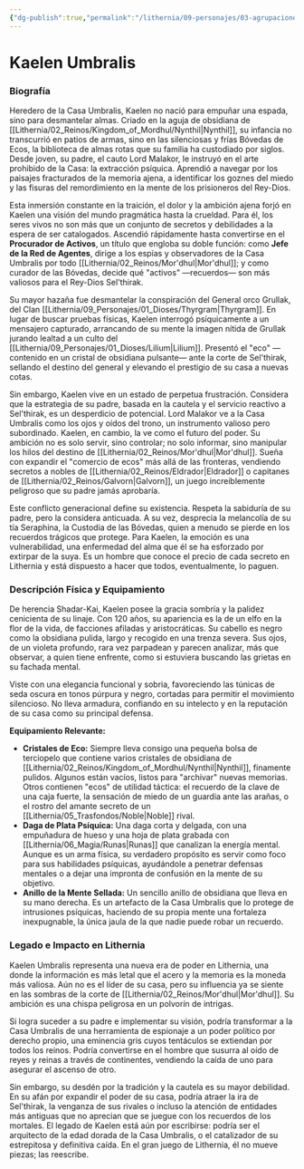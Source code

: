 ```yaml
---
{"dg-publish":true,"permalink":"/lithernia/09-personajes/03-agrupaciones/casa-umbralis/kaelen-umbralis/","tags":["lithernia","personajes","Casa Noble","Mor'dhul","Shadar-Kai","Espionaje"]}
---
```


# Kaelen Umbralis

### Biografía

Heredero de la Casa Umbralis, Kaelen no nació para empuñar una espada, sino para desmantelar almas. Criado en la aguja de obsidiana de [[Lithernia/02_Reinos/Kingdom_of_Mordhul/Nynthil\|Nynthil]], su infancia no transcurrió en patios de armas, sino en las silenciosas y frías Bóvedas de Ecos, la biblioteca de almas rotas que su familia ha custodiado por siglos. Desde joven, su padre, el cauto Lord Malakor, le instruyó en el arte prohibido de la Casa: la extracción psíquica. Aprendió a navegar por los paisajes fracturados de la memoria ajena, a identificar los goznes del miedo y las fisuras del remordimiento en la mente de los prisioneros del Rey-Dios.

Esta inmersión constante en la traición, el dolor y la ambición ajena forjó en Kaelen una visión del mundo pragmática hasta la crueldad. Para él, los seres vivos no son más que un conjunto de secretos y debilidades a la espera de ser catalogados. Ascendió rápidamente hasta convertirse en el **Procurador de Activos**, un título que engloba su doble función: como **Jefe de la Red de Agentes**, dirige a los espías y observadores de la Casa Umbralis por todo [[Lithernia/02_Reinos/Mor'dhul\|Mor'dhul]]; y como curador de las Bóvedas, decide qué "activos" —recuerdos— son más valiosos para el Rey-Dios Sel'thirak.

Su mayor hazaña fue desmantelar la conspiración del General orco Grullak, del Clan [[Lithernia/09_Personajes/01_Dioses/Thyrgram\|Thyrgram]]. En lugar de buscar pruebas físicas, Kaelen interrogó psíquicamente a un mensajero capturado, arrancando de su mente la imagen nítida de Grullak jurando lealtad a un culto del [[Lithernia/09_Personajes/01_Dioses/Lilium\|Lilium]]. Presentó el "eco" —contenido en un cristal de obsidiana pulsante— ante la corte de Sel'thirak, sellando el destino del general y elevando el prestigio de su casa a nuevas cotas.

Sin embargo, Kaelen vive en un estado de perpetua frustración. Considera que la estrategia de su padre, basada en la cautela y el servicio reactivo a Sel'thirak, es un desperdicio de potencial. Lord Malakor ve a la Casa Umbralis como los ojos y oídos del trono, un instrumento valioso pero subordinado. Kaelen, en cambio, la ve como el futuro del poder. Su ambición no es solo servir, sino controlar; no solo informar, sino manipular los hilos del destino de [[Lithernia/02_Reinos/Mor'dhul\|Mor'dhul]]. Sueña con expandir el "comercio de ecos" más allá de las fronteras, vendiendo secretos a nobles de [[Lithernia/02_Reinos/Eldrador\|Eldrador]] o capitanes de [[Lithernia/02_Reinos/Galvorn\|Galvorn]], un juego increíblemente peligroso que su padre jamás aprobaría.

Este conflicto generacional define su existencia. Respeta la sabiduría de su padre, pero la considera anticuada. A su vez, desprecia la melancolía de su tía Seraphina, la Custodia de las Bóvedas, quien a menudo se pierde en los recuerdos trágicos que protege. Para Kaelen, la emoción es una vulnerabilidad, una enfermedad del alma que él se ha esforzado por extirpar de la suya. Es un hombre que conoce el precio de cada secreto en Lithernia y está dispuesto a hacer que todos, eventualmente, lo paguen.

### Descripción Física y Equipamiento

De herencia Shadar-Kai, Kaelen posee la gracia sombría y la palidez cenicienta de su linaje. Con 120 años, su apariencia es la de un elfo en la flor de la vida, de facciones afiladas y aristocráticas. Su cabello es negro como la obsidiana pulida, largo y recogido en una trenza severa. Sus ojos, de un violeta profundo, rara vez parpadean y parecen analizar, más que observar, a quien tiene enfrente, como si estuviera buscando las grietas en su fachada mental.

Viste con una elegancia funcional y sobria, favoreciendo las túnicas de seda oscura en tonos púrpura y negro, cortadas para permitir el movimiento silencioso. No lleva armadura, confiando en su intelecto y en la reputación de su casa como su principal defensa.

**Equipamiento Relevante:**
*   **Cristales de Eco:** Siempre lleva consigo una pequeña bolsa de terciopelo que contiene varios cristales de obsidiana de [[Lithernia/02_Reinos/Kingdom_of_Mordhul/Nynthil\|Nynthil]], finamente pulidos. Algunos están vacíos, listos para "archivar" nuevas memorias. Otros contienen "ecos" de utilidad táctica: el recuerdo de la clave de una caja fuerte, la sensación de miedo de un guardia ante las arañas, o el rostro del amante secreto de un [[Lithernia/05_Trasfondos/Noble\|Noble]] rival.
*   **Daga de Plata Psíquica:** Una daga corta y delgada, con una empuñadura de hueso y una hoja de plata grabada con [[Lithernia/06_Magia/Runas\|Runas]] que canalizan la energía mental. Aunque es un arma física, su verdadero propósito es servir como foco para sus habilidades psíquicas, ayudándole a penetrar defensas mentales o a dejar una impronta de confusión en la mente de su objetivo.
*   **Anillo de la Mente Sellada:** Un sencillo anillo de obsidiana que lleva en su mano derecha. Es un artefacto de la Casa Umbralis que lo protege de intrusiones psíquicas, haciendo de su propia mente una fortaleza inexpugnable, la única jaula de la que nadie puede robar un recuerdo.

### Legado e Impacto en Lithernia

Kaelen Umbralis representa una nueva era de poder en Lithernia, una donde la información es más letal que el acero y la memoria es la moneda más valiosa. Aún no es el líder de su casa, pero su influencia ya se siente en las sombras de la corte de [[Lithernia/02_Reinos/Mor'dhul\|Mor'dhul]]. Su ambición es una chispa peligrosa en un polvorín de intrigas.

Si logra suceder a su padre e implementar su visión, podría transformar a la Casa Umbralis de una herramienta de espionaje a un poder político por derecho propio, una eminencia gris cuyos tentáculos se extiendan por todos los reinos. Podría convertirse en el hombre que susurra al oído de reyes y reinas a través de continentes, vendiendo la caída de uno para asegurar el ascenso de otro.

Sin embargo, su desdén por la tradición y la cautela es su mayor debilidad. En su afán por expandir el poder de su casa, podría atraer la ira de Sel'thirak, la venganza de sus rivales o incluso la atención de entidades más antiguas que no aprecian que se juegue con los recuerdos de los mortales. El legado de Kaelen está aún por escribirse: podría ser el arquitecto de la edad dorada de la Casa Umbralis, o el catalizador de su estrepitosa y definitiva caída. En el gran juego de Lithernia, él no mueve piezas; las reescribe.